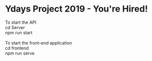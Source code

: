 # Ydays Project 2019 - You're Hired!
To start the API
<br>
cd Server
<br>
npm run start
<br>
<br>
To start the front-end application
<br>
cd frontend
<br>
npm run serve
<br>